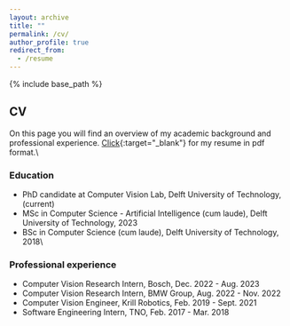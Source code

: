 ```yaml
---
layout: archive
title: ""
permalink: /cv/
author_profile: true
redirect_from:
  - /resume
---
```


{% include base_path %}

CV
------
On this page you will find an overview of my academic background and professional experience. [Click](https://drive.google.com/file/d/1we-y3MNwgj8yWl6toP_oZTpGoHlCJq-F/view?usp=share_link){:target="_blank"} for my resume in pdf format.\
### Education
* PhD candidate at Computer Vision Lab, Delft University of Technology, (current)
* MSc in Computer Science - Artificial Intelligence (cum laude), Delft University of Technology, 2023
* BSc in Computer Science (cum laude), Delft University of Technology, 2018\
### Professional experience
* Computer Vision Research Intern, Bosch, Dec. 2022 - Aug. 2023
* Computer Vision Research Intern, BMW Group, Aug. 2022 - Nov. 2022
* Computer Vision Engineer, Krill Robotics, Feb. 2019 - Sept. 2021
* Software Engineering Intern, TNO, Feb. 2017 - Mar. 2018

